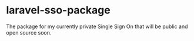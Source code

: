 # laravel-sso-package
The package for my currently private Single Sign On that will be public and open source soon.
